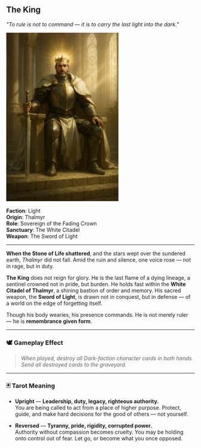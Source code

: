 ## The King

*"To rule is not to command — it is to carry the last light into the dark."*

<img src="../resources/images/cards/characters/the-king.png" width="300px"/>

**Faction**: Light  
**Origin**: Thalmyr  
**Role**: Sovereign of the Fading Crown  
**Sanctuary**: The White Citadel  
**Weapon**: The Sword of Light  

---

**When the Stone of Life shattered**, and the stars wept over the sundered earth, *Thalmyr* did not fall. Amid the ruin and silence, one voice rose — not in rage, but in duty.

**The King** does not reign for glory. He is the last flame of a dying lineage, a sentinel crowned not in pride, but burden. He holds fast within the **White Citadel of Thalmyr**, a shining bastion of order and memory. His sacred weapon, the **Sword of Light**, is drawn not in conquest, but in defense — of a world on the edge of forgetting itself.

Though his body wearies, his presence commands. He is not merely ruler — he is **remembrance given form**.

---

### 🕊 Gameplay Effect

> *When played, destroy all Dark-faction character cards in both hands. Send all destroyed cards to the graveyard.*

---

### 🃏 Tarot Meaning

- **Upright** — **Leadership, duty, legacy, righteous authority.**  
  You are being called to act from a place of higher purpose. Protect, guide, and make hard decisions for the good of others — not yourself.

- **Reversed** — **Tyranny, pride, rigidity, corrupted power.**  
  Authority without compassion becomes cruelty. You may be holding onto control out of fear. Let go, or become what you once opposed.
